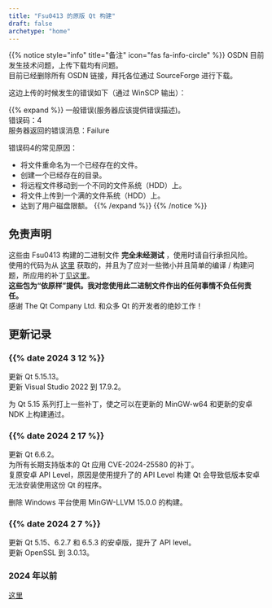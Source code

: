 ```yaml
---
title: "Fsu0413 的原版 Qt 构建"
draft: false
archetype: "home"
---
```


{{% notice style="info" title="备注"  icon="fas fa-info-circle" %}}
OSDN 目前发生技术问题，上传下载均有问题。  
目前已经删除所有 OSDN 链接，拜托各位通过 SourceForge 进行下载。

这边上传的时候发生的错误如下（通过 WinSCP 输出）：

{{% expand %}}
一般错误(服务器应该提供错误描述)。  
错误码：4  
服务器返回的错误消息：Failure


错误码4的常见原因：
- 将文件重命名为一个已经存在的文件。
- 创建一个已经存在的目录。
- 将远程文件移动到一个不同的文件系统（HDD）上。
- 将文件上传到一个满的文件系统（HDD）上。
- 达到了用户磁盘限额。
{{% /expand %}}
{{% /notice %}}

## 免责声明

这些由 Fsu0413 构建的二进制文件 __完全未经测试__ ，使用时请自行承担风险。  
使用的代码为从 [这里](http://download.qt.io) 获取的，并且为了应对一些微小并且简单的编译 / 构建问题，所应用的补丁[见这里](/Miscellaneous/NotesForThisRepo#已有的补丁)。  
__这些包为“依原样”提供。我对您使用此二进制文件作出的任何事情不负任何责任。__  
感谢 The Qt Company Ltd. 和众多 Qt 的开发者的绝妙工作！

## 更新记录

### {{% date 2024 3 12 %}}
更新 Qt 5.15.13。  
更新 Visual Studio 2022 到 17.9.2。

为 Qt 5.15 系列打上一些补丁，使之可以在更新的 MinGW-w64 和更新的安卓 NDK 上构建通过。

### {{% date 2024 2 17 %}}
更新 Qt 6.6.2。  
为所有长期支持版本的 Qt 应用 CVE-2024-25580 的补丁。  
复原安卓 API Level，原因是使用提升了的 API Level 构建 Qt 会导致低版本安卓无法安装使用这份 Qt 的程序。

删除 Windows 平台使用 MinGW-LLVM 15.0.0 的构建。

### {{% date 2024 2 7 %}}
更新 Qt 5.15、6.2.7 和 6.5.3 的安卓版，提升了 API level。  
更新 OpenSSL 到 3.0.13。

### 2024 年以前

[这里](/Miscellaneous/Histories)
